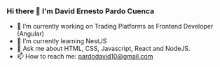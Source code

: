 ### Hi there 👋 I'm David Ernesto Pardo Cuenca

- 🔭 I’m currently working on Trading Platforms as Frontend Developer (Angular)
- 🌱 I’m currently learning NestJS
- 💬 Ask me about HTML, CSS, Javascript, React and NodeJS.
- 📫 How to reach me: pardodavid10@gmail.com

<!--
**davidPardoC/davidPardoC** is a ✨ _special_ ✨ repository because its `README.md` (this file) appears on your GitHub profile.

Here are some ideas to get you started:

- 🔭 I’m currently working on ...
- 🌱 I’m currently learning ...
- 👯 I’m looking to collaborate on ...
- 🤔 I’m looking for help with ...
- 💬 Ask me about ...
- 📫 How to reach me: ...
- 😄 Pronouns: ...
- ⚡ Fun fact: ...
-->
